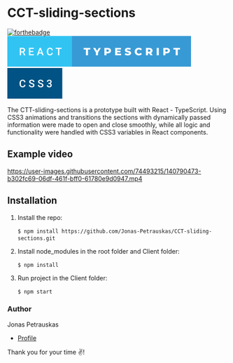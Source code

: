# CCT-sliding-sections

[![forthebadge](https://forthebadge.com/images/badges/built-with-love.svg)](https://forthebadge.com) <img src="assets/react-typescript.svg"/> <img src="assets/css3.svg"/>

The CTT-sliding-sections is a prototype built with React - TypeScript. Using CSS3 animations and transitions the sections with dynamically passed information were made to open and close smoothly, while all logic and functionality were handled with CSS3 variables in React components.

## Example video

https://user-images.githubusercontent.com/74493215/140790473-b302fc69-06df-461f-bff0-61780e9d0947.mp4

## Installation

1. Install the repo:

   ```
   $ npm install https://github.com/Jonas-Petrauskas/CCT-sliding-sections.git
   ```

2. Install node_modules in the root folder and Client folder:

   ```al
   $ npm install
   ```

3. Run project in the Client folder:

   ```al
   $ npm start
   ```

### Author

Jonas Petrauskas

- [Profile](https://github.com/Jonas-Petrauskas)

Thank you for your time :v:!
